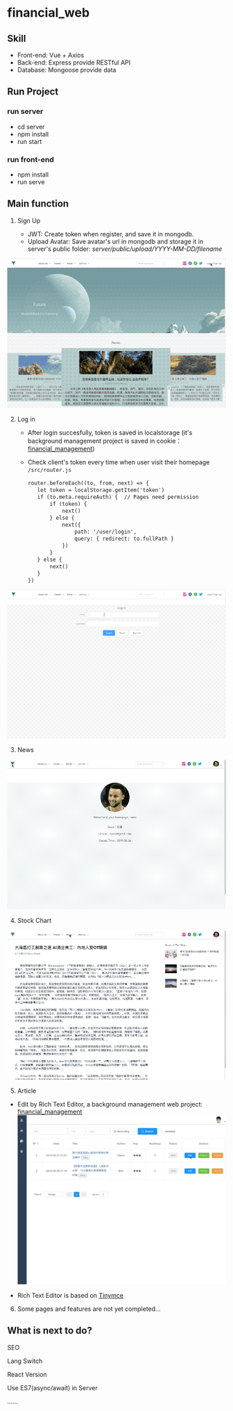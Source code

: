 # financial_web

## Skill
+ Front-end: Vue + Axios
+ Back-end: Express provide RESTful API
+ Database: Mongoose provide data

## Run Project
### run server
+ cd server
+ npm install
+ run start
### run front-end
+ npm install
+ run serve


## Main function

1. Sign Up

   - JWT: Create token when register, and save it in mongodb. 
   - Upload Avatar: Save avatar's url in mongodb and storage it in server's public folder: *server/public/upload/YYYY-MM-DD/filename*

![register](./static/gif/register.gif)



2. Log in

   - After login succesfully, token is saved in localstorage (it's background management project is saved in cookie：[financial_management](https://github.com/chowchunlok/financial_management))

   - Check client's token every time when user visit their homepage `/src/router.js`

     ```
     router.beforeEach((to, from, next) => {
     	let token = localStorage.getItem('token')
     	if (to.meta.requireAuth) {  // Pages need permission
     		if (token) {
     			next()
     		} else {
     			next({
     				path: '/user/login',
     				query: { redirect: to.fullPath }
     			})
     		}
     	} else {
     		next()
     	}
     })
     ```

![log in](./static/gif/Login.gif)



3. News

![news](./static/gif/news.gif)



4. Stock Chart

![Stock Chart](./static/gif/chart.gif)



5. Article

- Edit by Rich Text Editor, a background management web project: [financial_management](https://github.com/chowchunlok/financial_management)
  ![Edit Article in background management](./static/gif/edit.gif)

- Rich Text Editor is based on [Tinymce](https://www.tiny.cloud/get-tiny/custom-builds/)

  

6. Some pages and features are not yet completed…

## What is next to do?

SEO

Lang Switch 

React Version

Use ES7(async/await) in Server

......